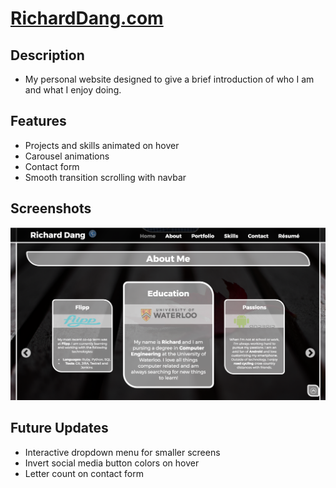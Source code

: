 # [RichardDang.com](http://richarddang.com)

## Description
* My personal website designed to give a brief introduction of who I am and what I enjoy doing.

## Features
* Projects and skills animated on hover
* Carousel animations
* Contact form
* Smooth transition scrolling with navbar

## Screenshots

![richarddang.com](https://github.com/Richard-Dang/richard-dang.github.io/blob/master/images/homepage.png?raw=true)

## Future Updates
* Interactive dropdown menu for smaller screens
* Invert social media button colors on hover
* Letter count on contact form
